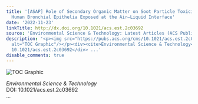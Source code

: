 ```yaml
---
title: '[ASAP] Role of Secondary Organic Matter on Soot Particle Toxicity in Reconstituted
  Human Bronchial Epithelia Exposed at the Air–Liquid Interface'
date: '2022-11-23'
linkTitle: http://dx.doi.org/10.1021/acs.est.2c03692
source: 'Environmental Science & Technology: Latest Articles (ACS Publications)'
description: '<p><img src="https://pubs.acs.org/cms/10.1021/acs.est.2c03692/asset/images/medium/es2c03692_0006.gif"
  alt="TOC Graphic"/></p><div><cite>Environmental Science & Technology</cite></div><div>DOI:
  10.1021/acs.est.2c03692</div> ...'
disable_comments: true
---
```

<p><img src="https://pubs.acs.org/cms/10.1021/acs.est.2c03692/asset/images/medium/es2c03692_0006.gif" alt="TOC Graphic"/></p><div><cite>Environmental Science & Technology</cite></div><div>DOI: 10.1021/acs.est.2c03692</div> ...